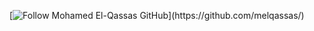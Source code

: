[![Follow Mohamed El-Qassas GitHub]([[https://avatars.githubusercontent.com/u/49816567?s=96&v=4](https://yoon202.github.io/Department.github.io/)](https://yoon202.github.io/Department.github.io/))](https://github.com/melqassas/)
